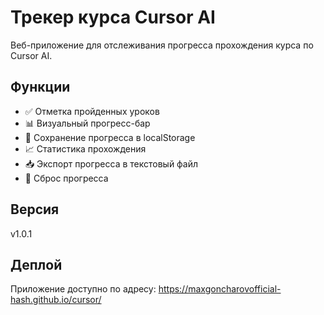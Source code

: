 # Трекер курса Cursor AI

Веб-приложение для отслеживания прогресса прохождения курса по Cursor AI.

## Функции

- ✅ Отметка пройденных уроков
- 📊 Визуальный прогресс-бар
- 💾 Сохранение прогресса в localStorage
- 📈 Статистика прохождения
- 📥 Экспорт прогресса в текстовый файл
- 🔄 Сброс прогресса

## Версия

v1.0.1

## Деплой

Приложение доступно по адресу: https://maxgoncharovofficial-hash.github.io/cursor/